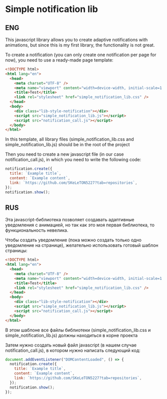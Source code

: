 # Simple notification lib

## ENG

This javascript library allows you to create adaptive notifications with animations, but since this is my first library, the functionality is not great.

To create a notification (you can only create one notification per page for now), you need to use a ready-made page template:

```html
<!DOCTYPE html>
<html lang="en">
  <head>
    <meta charset="UTF-8" />
    <meta name="viewport" content="width=device-width, initial-scale=1.0" />
    <title>Test</title>
    <link rel="stylesheet" href="simple_notification_lib.css" />
  </head>
  <body>
    <div class="lib-style-notification"></div>
    <script src="simple_notification_lib.js"></script>
    <script src="notification_call.js"></script>
  </body>
</html>
```

In this template, all library files (simple_notification_lib.css and simple_notification_lib.js) should be in the root of the project

Then you need to create a new javascript file (in our case notification_call.js), in which you need to write the following code:

```javascript
notification.create({
  title: `Example title`,
  content: `Example content`,
  link: `https://github.com/SKeLeTON5227?tab=repositories`,
});
notification.show();
```

## RUS

Эта javascript-библиотека позволяет создавать адаптивные уведомления с анимацией, но так как это моя первая библиотека, то функциональность невелика.

Чтобы создать уведомление (пока можно создать только одно уведомление на странице), желательно использовать готовый шаблон страницы:

```html
<!DOCTYPE html>
<html lang="en">
  <head>
    <meta charset="UTF-8" />
    <meta name="viewport" content="width=device-width, initial-scale=1.0" />
    <title>Test</title>
    <link rel="stylesheet" href="simple_notification_lib.css" />
  </head>
  <body>
    <div class="lib-style-notification"></div>
    <script src="simple_notification_lib.js"></script>
    <script src="notification_call.js"></script>
  </body>
</html>
```

В этом шаблоне все файлы библиотеки (simple_notification_lib.css и simple_notification_lib.js) должны находиться в корне проекта

Затем нужно создать новый файл javascript (в нашем случае notification_call.js), в котором нужно написать следующий код:

```javascript
document.addEventListener("DOMContentLoaded", () => {
  notification.create({
    title: `Example title`,
    content: `Example content`,
    link: `https://github.com/SKeLeTON5227?tab=repositories`,
  });
  notification.show();
});
```
